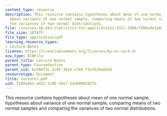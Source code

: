 ```yaml
---
content_type: resource
description: This resource contains hypotheses about mean of one normal sample, hypotheses
  about variance of one normal sample, comparing means of two normal samples and comparing
  the variances of two normal distributions.
file: /courses/18-443-statistics-for-applications-fall-2006/f260a4e1a0221c9834e72da60002827b_lecture7.pdf
file_size: 187475
file_type: application/pdf
learning_resource_types:
- Lecture Notes
license: https://creativecommons.org/licenses/by-nc-sa/4.0/
ocw_type: OCWFile
parent_title: Lecture Notes
parent_type: CourseSection
parent_uid: be304f2c-2c95-3914-c7ed-f3c4529a02a5
resourcetype: Document
title: lecture7.pdf
uid: f260a4e1-a022-1c98-34e7-2da60002827b
---
```

This resource contains hypotheses about mean of one normal sample, hypotheses about variance of one normal sample, comparing means of two normal samples and comparing the variances of two normal distributions.